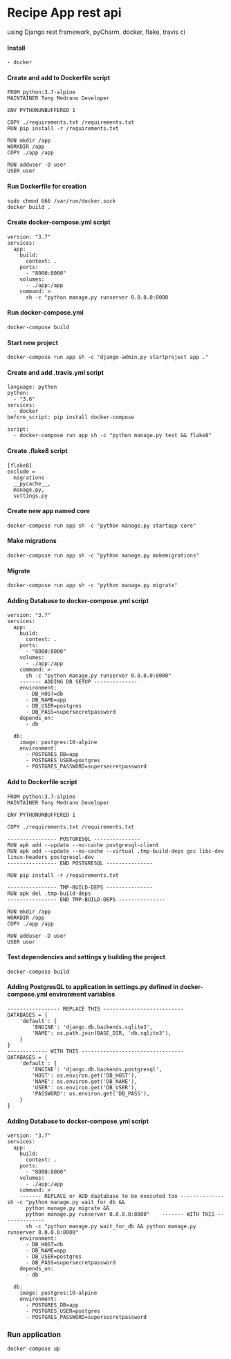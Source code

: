 
# Recipe App rest api
using Django rest framework, pyCharm, docker, flake, travis ci

#### Install
```shell script
- docker
```

#### Create and add to Dockerfile script
```shell script
FROM python:3.7-alpine
MAINTAINER Tony Medrano Developer

ENV PYTHONUNBUFFERED 1

COPY ./requirements.txt /requirements.txt
RUN pip install -r /requirements.txt

RUN mkdir /app
WORKDIR /app
COPY ./app /app

RUN adduser -D user
USER user
```
#### Run Dockerfile for creation
```shell script
sudo chmod 666 /var/run/docker.sock
docker build .
```

#### Create docker-compose.yml script
```shell script
version: "3.7"
services:
  app:
    build:
      context: .
    ports:
      - "8000:8000"
    volumes:
      - ./app:/app
    command: >
      sh -c "python manage.py runserver 0.0.0.0:8000
```
#### Run docker-compose.yml
```shell script
docker-compose build
```

#### Start new project
```shell script
docker-compose run app sh -c "django-admin.py startproject app ."
```

#### Create and add .travis.yml script
```shell script
language: python
python:
  - "3.6"
services:
  - docker
before_script: pip install docker-compose

script:
  - docker-compose run app sh -c "python manage.py test && flake8"
```

#### Create .flake8 script
```shell script
[flake8]
exclude =
  migrations
  __pycache__,
  manage.py,
  settings.py
```

#### Create new app named core
```shell script
docker-compose run app sh -c "python manage.py startapp core"
```

#### Make migrations
```shell script
docker-compose run app sh -c "python manage.py makemigrations"
```

#### Migrate
```shell script
docker-compose run app sh -c "python manage.py migrate"
```

#### Adding Database to docker-compose.yml script
```shell script
version: "3.7"
services:
  app:
    build:
      context: .
    ports:
      - "8000:8000"
    volumes:
      - ./app:/app
    command: >
      sh -c "python manage.py runserver 0.0.0.0:8000"
    ------- ADDING DB SETUP --------------
    environment:
      - DB_HOST=db
      - DB_NAME=app
      - DB_USER=postgres
      - DB_PASS=supersecretpassword
    depends_on:
      - db

  db:
    image: postgres:10-alpine
    environment:
      - POSTGRES_DB=app
      - POSTGRES_USER=postgres
      - POSTGRES_PASSWORD=supersecretpassword
```

#### Add to Dockerfile script
```shell script
FROM python:3.7-alpine
MAINTAINER Tony Medrano Developer

ENV PYTHONUNBUFFERED 1

COPY ./requirements.txt /requirements.txt

---------------- POSTGRESQL ---------------
RUN apk add --update --no-cache postgresql-client
RUN apk add --update --no-cache --virtual .tmp-build-deps gcc libc-dev linux-headers postgresql-dev
---------------- END POSTGRESQL ---------------

RUN pip install -r /requirements.txt

---------------- TMP-BUILD-DEPS ---------------
RUN apk del .tmp-build-deps
---------------- END TMP-BUILD-DEPS ---------------

RUN mkdir /app
WORKDIR /app
COPY ./app /app

RUN adduser -D user
USER user
```

#### Test dependencies and settings  y building the project
```shell script
docker-compose build
```

#### Adding PostgresQL to application in settings.py defined in docker-compose.yml environment variables
```shell script
----------------- REPLACE THIS --------------------------
DATABASES = {
    'default': {
        'ENGINE': 'django.db.backends.sqlite3',
        'NAME': os.path.join(BASE_DIR, 'db.sqlite3'),
    }
}
------------- WITH THIS ---------------------------------
DATABASES = {
    'default': {
        'ENGINE': 'django.db.backends.postgresql',
        'HOST': os.environ.get('DB_HOST'),
        'NAME': os.environ.get('DB_NAME'),
        'USER': os.environ.get('DB_USER'),
        'PASSWORD': os.environ.get('DB_PASS'),
    }
}

```

#### Adding Database to docker-compose.yml script
```shell script
version: "3.7"
services:
  app:
    build:
      context: .
    ports:
      - "8000:8000"
    volumes:
      - ./app:/app
    command: >
    ------- REPLACE or ADD daatabase to be executed too --------------
sh -c "python manage.py wait_for_db &&
      python manage.py migrate &&
      python manage.py runserver 0.0.0.0:8000"    ------- WITH THIS --------------
      sh -c "python manage.py wait_for_db && python manage.py runserver 0.0.0.0:8000"
    environment:
      - DB_HOST=db
      - DB_NAME=app
      - DB_USER=postgres
      - DB_PASS=supersecretpassword
    depends_on:
      - db

  db:
    image: postgres:10-alpine
    environment:
      - POSTGRES_DB=app
      - POSTGRES_USER=postgres
      - POSTGRES_PASSWORD=supersecretpassword
```

### Run application
```shell script
docker-compose up
```